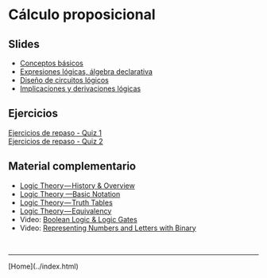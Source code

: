 # Cálculo proposicional


## Slides

- [Conceptos básicos](../slides/01.2-Logica.pdf)  
- [Expresiones lógicas, álgebra declarativa](../slides/01.3-Logica.pdf)  
- [Diseño de circuitos lógicos](../slides/01.4-DisenoLogico.pdf)  
- [Implicaciones y derivaciones lógicas](../slides/02.1-ImplicacionesyDerivaciones.pdf)  

## Ejercicios

[Ejercicios de repaso - Quiz 1](01-Ejercicios-CalculoProposiciones.pdf)  
[Ejercicios de repaso - Quiz 2](02-Ejercicios-Proposiciones.pdf)  

## Material complementario

- [Logic Theory — History & Overview](https://blog.usejournal.com/logic-theory-history-overview-35087146b3b7)  
- [Logic Theory —Basic Notation](https://towardsdatascience.com/logic-theory-basic-notation-d8cf44cb297b)  
- [Logic Theory — Truth Tables](https://towardsdatascience.com/logic-theory-truth-tables-de313f78a16a)  
- [Logic Theory — Equivalency](https://towardsdatascience.com/logic-theory-equivalency-f5251af2b549)  
- Video: [Boolean Logic & Logic Gates](https://youtu.be/gI-qXk7XojA)  
- Video: [Representing Numbers and Letters with Binary](https://www.youtube.com/watch?v=1GSjbWt0c9M)  


<BR>
<HR>
[Home](../index.html)
<BR>

